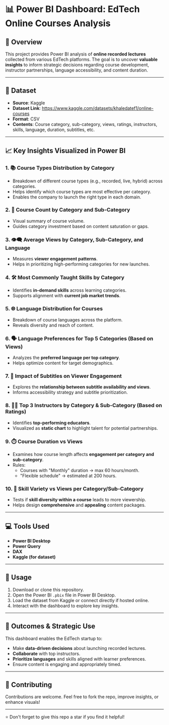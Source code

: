 # 📊 Power BI Dashboard: EdTech Online Courses Analysis 

## 🧠 Overview

This project provides  Power BI analysis of **online recorded lectures** collected from various EdTech platforms.  The goal is to uncover **valuable insights** to inform strategic decisions regarding course development, instructor partnerships, language accessibility, and content duration.

---

## 📂 Dataset

- **Source**: Kaggle  
- **Dataset Link**: https://www.kaggle.com/datasets/khaledatef1/online-courses  
- **Format**: CSV  
- **Contents**: Course category, sub-category, views, ratings, instructors, skills, language, duration, subtitles, etc.

---

## 📈 Key Insights Visualized in Power BI

### 1. 📚 **Course Types Distribution by Category**
- Breakdown of different course types (e.g., recorded, live, hybrid) across categories.
- Helps identify which course types are most effective per category.
- Enables the company to launch the right type in each domain.

### 2. 🔢 **Course Count by Category and Sub-Category**
- Visual summary of course volume.
- Guides category investment based on content saturation or gaps.

### 3. 👁️‍🗨️ **Average Views by Category, Sub-Category, and Language**
- Measures **viewer engagement patterns**.
- Helps in prioritizing high-performing categories for new launches.

### 4. 🛠️ **Most Commonly Taught Skills by Category**
- Identifies **in-demand skills** across learning categories.
- Supports alignment with **current job market trends**.

### 5. 🌐 **Language Distribution for Courses**
- Breakdown of course languages across the platform.
- Reveals diversity and reach of content.

### 6. 🗣️ **Language Preferences for Top 5 Categories (Based on Views)**
- Analyzes the **preferred language per top category**.
- Helps optimize content for target demographics.

### 7. 📝 **Impact of Subtitles on Viewer Engagement**
- Explores the **relationship between subtitle availability and views**.
- Informs accessibility strategy and subtitle prioritization.

### 8. 👨‍🏫 **Top 3 Instructors by Category & Sub-Category (Based on Ratings)**
- Identifies **top-performing educators**.
- Visualized as **static chart** to highlight talent for potential partnerships.

### 9. ⏱️ **Course Duration vs Views**
- Examines how course length affects **engagement per category and sub-category**.
- Rules:
  - Courses with "Monthly" duration → max 60 hours/month.
  - "Flexible schedule" → estimated at 200 hours.

### 10. 🧩 **Skill Variety vs Views per Category/Sub-Category**
- Tests if **skill diversity within a course** leads to more viewership.
- Helps design **comprehensive** and **appealing** content packages.

---

## 💻 Tools Used

- **Power BI Desktop**
- **Power Query**
- **DAX**
- **Kaggle (for dataset)**

---

## 📌 Usage

1. Download or clone this repository.
2. Open the Power BI `.pbix` file in Power BI Desktop.
3. Load the dataset from Kaggle or connect directly if hosted online.
4. Interact with the dashboard to explore key insights.

---

## 🚀 Outcomes & Strategic Use

This dashboard enables the EdTech startup to:
- Make **data-driven decisions** about launching recorded lectures.
- **Collaborate** with top instructors.
- **Prioritize languages** and skills aligned with learner preferences.
- Ensure content is engaging and appropriately timed.

---

## 🙌 Contributing

Contributions are welcome. Feel free to fork the repo, improve insights, or enhance visuals!

---

⭐️ Don't forget to give this repo a star if you find it helpful!
